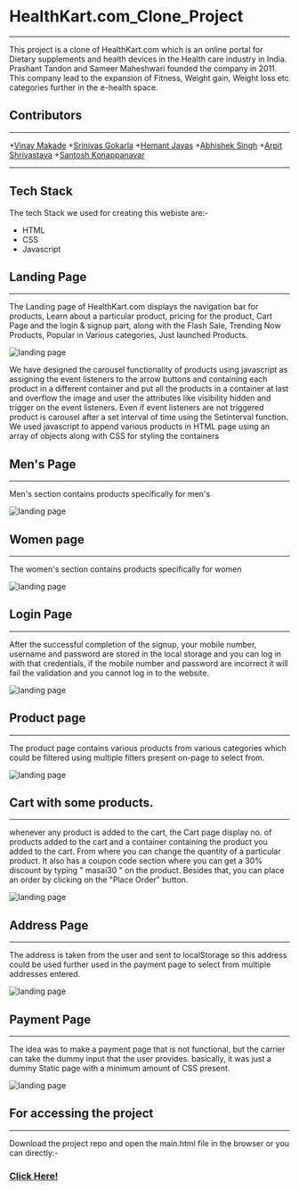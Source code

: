 # HealthKart.com_Clone_Project
---

 This project is a clone of HealthKart.com which is an online portal for Dietary supplements and health devices in the Health care industry in India. Prashant Tandon and Sameer Maheshwari founded the company in 2011.
 This company lead to the expansion of Fitness, Weight gain, Weight loss etc categories further in the e-health space. 

## Contributors
---

+[Vinay Makade]()
+[Srinivas Gokarla]()
+[Hemant Jayas]()
+[Abhishek Singh]()
+[Arpit Shrivastava]()
+[Santosh Konappanavar]()

----
## Tech Stack

The tech Stack we used for creating this webiste are:-
+ HTML
+ CSS
+ Javascript


## Landing Page
-----

The Landing page of HealthKart.com displays the navigation bar for products, Learn about a particular product, pricing for the product, Cart Page and the login & signup part, along with the Flash Sale,   Trending Now Products, Popular in Various categories, Just launched Products.


![landing page](https://github.com/Vinay2603/purple.com/blob/main/img/landing_page1.png  "Logo Title Text 1")

We have designed the carousel functionality of products using javascript as assigning the event listeners to the arrow buttons and containing each product in a different container and put all the products in a container at last and overflow the image and user the attributes like visibility hidden and trigger on the event listeners. Even if event listeners are not triggered product is carousel after a set interval of time using the Setinterval function. 
We used javascript to append various products in HTML page using an array of objects along with CSS for styling the containers 

## Men's Page 
-----

Men's section contains products specifically  for men's  

![landing page](https://github.com/Vinay2603/purple.com/blob/main/img/landing_page1.png  "Logo Title Text 1")

## Women page 
-----

The women's section contains products specifically  for women  

![landing page](https://github.com/Vinay2603/purple.com/blob/main/img/landing_page1.png  "Logo Title Text 1")



## Login Page
-----

After the successful completion of the signup, your mobile number, username and password are stored in the local storage and you can log in with that credentials, if the mobile number and password are incorrect it will fail the validation and you cannot log in to the website.

![landing page](https://github.com/Vinay2603/purple.com/blob/main/img/landing_page1.png  "Logo Title Text 1")

## Product page 
-----

The product page contains various products from various categories which could be filtered using multiple filters present on-page to select from.
  

![landing page](https://github.com/Vinay2603/purple.com/blob/main/img/landing_page1.png  "Logo Title Text 1")

## Cart with some products.
------

whenever any product is added to the cart, the Cart page display no. of products added to the cart and a container containing the product you added to the cart.
 From where you can change the quantity of a particular product. It also has a  coupon code section where you can get a 30% discount by typing " masai30 " on the product.
Besides that, you can place an order by clicking on the "Place Order" button.

![landing page](https://github.com/Vinay2603/purple.com/blob/main/img/landing_page1.png  "Logo Title Text 1")

## Address Page 
-----

The address is taken from the user and sent to localStorage so this address could be used further used in the payment page to select from multiple addresses entered.

![landing page](https://github.com/Vinay2603/purple.com/blob/main/img/landing_page1.png  "Logo Title Text 1") 

## Payment Page 
------

The idea was to make a payment page that is not functional, but the carrier can take the dummy input that the user provides. basically, it was just a dummy Static page with a minimum amount of CSS present.

![landing page](https://github.com/Vinay2603/purple.com/blob/main/img/landing_page1.png  "Logo Title Text 1")



## For accessing the project
----

Download the project repo and open the main.html file in the browser or you can directly:-

### [Click Here!](https://github.com/Vinay2603/purple.com/)